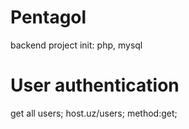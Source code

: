 # Pentagol

backend project init: php, mysql

 # User authentication
get all users;
 host.uz/users;
 method:get;
 